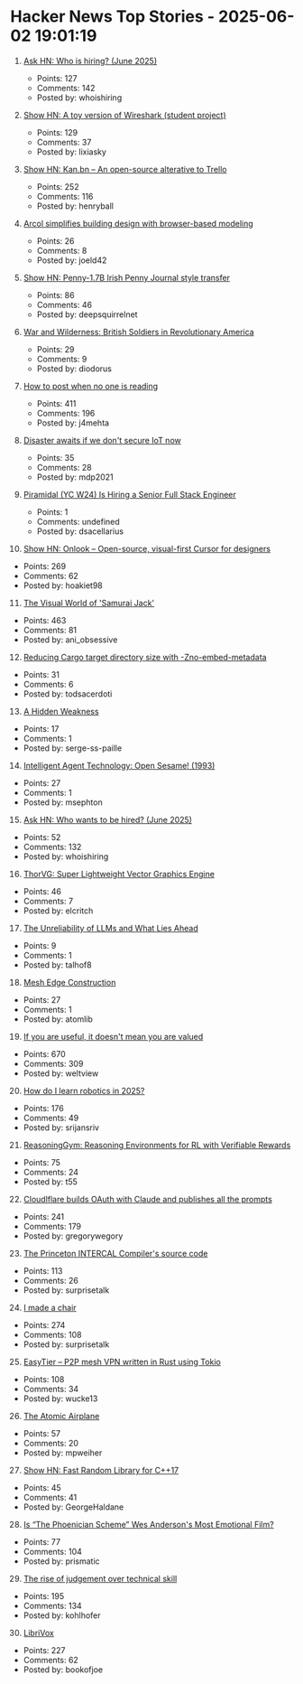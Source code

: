 # Hacker News Top Stories - 2025-06-02 19:01:19

1. [Ask HN: Who is hiring? (June 2025)](undefined)
   - Points: 127
   - Comments: 142
   - Posted by: whoishiring

2. [Show HN: A toy version of Wireshark (student project)](https://github.com/lixiasky/vanta)
   - Points: 129
   - Comments: 37
   - Posted by: lixiasky

3. [Show HN: Kan.bn – An open-source alterative to Trello](https://github.com/kanbn/kan)
   - Points: 252
   - Comments: 116
   - Posted by: henryball

4. [Arcol simplifies building design with browser-based modeling](https://www.arcol.io/)
   - Points: 26
   - Comments: 8
   - Posted by: joeld42

5. [Show HN: Penny-1.7B Irish Penny Journal style transfer](https://huggingface.co/dleemiller/Penny-1.7B)
   - Points: 86
   - Comments: 46
   - Posted by: deepsquirrelnet

6. [War and Wilderness: British Soldiers in Revolutionary America](https://www.historytoday.com/archive/feature/war-and-wilderness-british-soldiers-revolutionary-america)
   - Points: 29
   - Comments: 9
   - Posted by: diodorus

7. [How to post when no one is reading](https://www.jeetmehta.com/posts/thrive-in-obscurity)
   - Points: 411
   - Comments: 196
   - Posted by: j4mehta

8. [Disaster awaits if we don't secure IoT now](https://spectrum.ieee.org/iot-security-root-of-trust)
   - Points: 35
   - Comments: 28
   - Posted by: mdp2021

9. [Piramidal (YC W24) Is Hiring a Senior Full Stack Engineer](https://www.ycombinator.com/companies/piramidal/jobs/1a1PgE9-senior-full-stack-engineer)
   - Points: 1
   - Comments: undefined
   - Posted by: dsacellarius

10. [Show HN: Onlook – Open-source, visual-first Cursor for designers](https://github.com/onlook-dev/onlook)
   - Points: 269
   - Comments: 62
   - Posted by: hoakiet98

11. [The Visual World of 'Samurai Jack'](https://animationobsessive.substack.com/p/the-visual-world-of-samurai-jack)
   - Points: 463
   - Comments: 81
   - Posted by: ani_obsessive

12. [Reducing Cargo target directory size with -Zno-embed-metadata](https://kobzol.github.io/rust/rustc/2025/06/02/reduce-cargo-target-dir-size-with-z-no-embed-metadata.html)
   - Points: 31
   - Comments: 6
   - Posted by: todsacerdoti

13. [A Hidden Weakness](https://serge-sans-paille.github.io/pythran-stories/a-hidden-weakness.html)
   - Points: 17
   - Comments: 1
   - Posted by: serge-ss-paille

14. [Intelligent Agent Technology: Open Sesame! (1993)](https://blog.gingerbeardman.com/2025/05/31/intelligent-agent-technology-open-sesame-1993/)
   - Points: 27
   - Comments: 1
   - Posted by: msephton

15. [Ask HN: Who wants to be hired? (June 2025)](undefined)
   - Points: 52
   - Comments: 132
   - Posted by: whoishiring

16. [ThorVG: Super Lightweight Vector Graphics Engine](https://www.thorvg.org/about)
   - Points: 46
   - Comments: 7
   - Posted by: elcritch

17. [The Unreliability of LLMs and What Lies Ahead](https://verissimo.substack.com/p/verissimo-monthly-may-2025)
   - Points: 9
   - Comments: 1
   - Posted by: talhof8

18. [Mesh Edge Construction](https://maxliani.wordpress.com/2025/03/01/mesh-edge-construction/)
   - Points: 27
   - Comments: 1
   - Posted by: atomlib

19. [If you are useful, it doesn't mean you are valued](https://betterthanrandom.substack.com/p/if-you-are-useful-it-doesnt-mean)
   - Points: 670
   - Comments: 309
   - Posted by: weltview

20. [How do I learn robotics in 2025?](undefined)
   - Points: 176
   - Comments: 49
   - Posted by: srijansriv

21. [ReasoningGym: Reasoning Environments for RL with Verifiable Rewards](https://arxiv.org/abs/2505.24760)
   - Points: 75
   - Comments: 24
   - Posted by: t55

22. [Cloudlflare builds OAuth with Claude and publishes all the prompts](https://github.com/cloudflare/workers-oauth-provider/commits/main/)
   - Points: 241
   - Comments: 179
   - Posted by: gregorywegory

23. [The Princeton INTERCAL Compiler's source code](https://esoteric.codes/blog/published-for-the-first-time-the-original-intercal72-compiler-code)
   - Points: 113
   - Comments: 26
   - Posted by: surprisetalk

24. [I made a chair](https://milofultz.com/2025-05-27-i-made-a-chair.html)
   - Points: 274
   - Comments: 108
   - Posted by: surprisetalk

25. [EasyTier – P2P mesh VPN written in Rust using Tokio](https://easytier.cn/en/)
   - Points: 108
   - Comments: 34
   - Posted by: wucke13

26. [The Atomic Airplane](https://whatisnuclear.com/the-story-of-the-atomic-airplane.html)
   - Points: 57
   - Comments: 20
   - Posted by: mpweiher

27. [Show HN: Fast Random Library for C++17](https://github.com/DmitriBogdanov/UTL/blob/master/docs/module_random.md)
   - Points: 45
   - Comments: 41
   - Posted by: GeorgeHaldane

28. [Is “The Phoenician Scheme” Wes Anderson's Most Emotional Film?](https://www.newyorker.com/magazine/2025/06/09/the-phoenician-scheme-movie-review)
   - Points: 77
   - Comments: 104
   - Posted by: prismatic

29. [The rise of judgement over technical skill](https://notsocommonthoughts.com/blog/ai-and-judgement/)
   - Points: 195
   - Comments: 134
   - Posted by: kohlhofer

30. [LibriVox](https://librivox.org/)
   - Points: 227
   - Comments: 62
   - Posted by: bookofjoe


